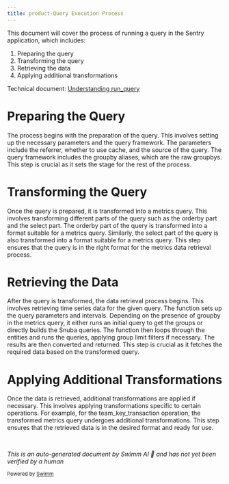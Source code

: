 ```yaml
---
title: product-Query Execution Process
---
```

This document will cover the process of running a query in the Sentry application, which includes:

1. Preparing the query
2. Transforming the query
3. Retrieving the data
4. Applying additional transformations

Technical document: <SwmLink doc-title="Understanding run_query">[Understanding run_query](/.swm/understanding-run_query.0zsu6ljp.sw.md)</SwmLink>

# Preparing the Query

The process begins with the preparation of the query. This involves setting up the necessary parameters and the query framework. The parameters include the referrer, whether to use cache, and the source of the query. The query framework includes the groupby aliases, which are the raw groupbys. This step is crucial as it sets the stage for the rest of the process.

# Transforming the Query

Once the query is prepared, it is transformed into a metrics query. This involves transforming different parts of the query such as the orderby part and the select part. The orderby part of the query is transformed into a format suitable for a metrics query. Similarly, the select part of the query is also transformed into a format suitable for a metrics query. This step ensures that the query is in the right format for the metrics data retrieval process.

# Retrieving the Data

After the query is transformed, the data retrieval process begins. This involves retrieving time series data for the given query. The function sets up the query parameters and intervals. Depending on the presence of groupby in the metrics query, it either runs an initial query to get the groups or directly builds the Snuba queries. The function then loops through the entities and runs the queries, applying group limit filters if necessary. The results are then converted and returned. This step is crucial as it fetches the required data based on the transformed query.

# Applying Additional Transformations

Once the data is retrieved, additional transformations are applied if necessary. This involves applying transformations specific to certain operations. For example, for the team_key_transaction operation, the transformed metrics query undergoes additional transformations. This step ensures that the retrieved data is in the desired format and ready for use.

&nbsp;

*This is an auto-generated document by Swimm AI 🌊 and has not yet been verified by a human*

<SwmMeta version="3.0.0" repo-id="Z2l0aHViJTNBJTNBc2VudHJ5LWRlbW8lM0ElM0FTd2ltbS1EZW1v" repo-name="sentry-demo" doc-type="product-flows"><sup>Powered by [Swimm](/)</sup></SwmMeta>

